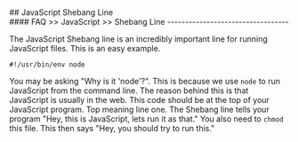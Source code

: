 <br>
<br>
## JavaScript Shebang Line
<br>
#### FAQ >> JavaScript >> Shebang Line
----------------------------------

  The JavaScript Shebang line is an incredibly important line for running
JavaScript files. This is an easy example.

`#!/usr/bin/env node`

You may be asking "Why is it 'node'?". This is because we use `node`
to run JavaScript from the command line. The reason behind this is
that JavaScript is usually in the web.
This code should be at the top of your JavaScript program. Top meaning
line one. The Shebang line tells your program "Hey, this is JavaScript,
lets run it as that."
You also need to `chmod` this file. This then says "Hey, you should
try to run this."


